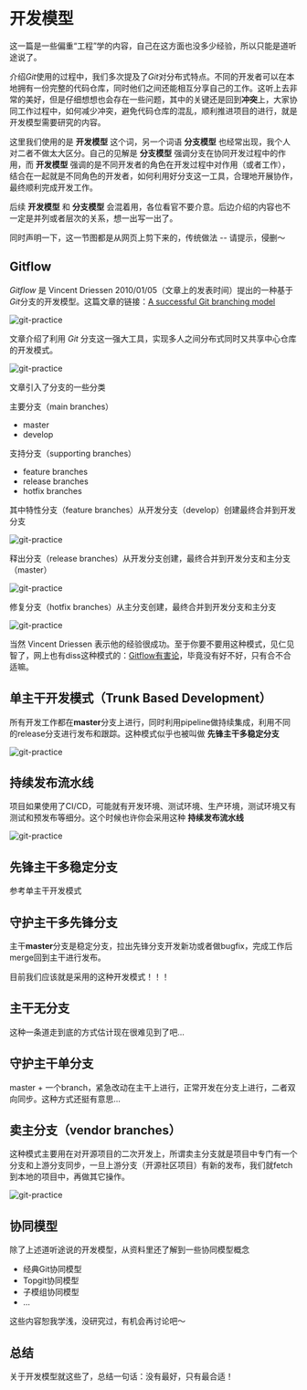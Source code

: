 # 开发模型

这一篇是一些偏重“工程”学的内容，自己在这方面也没多少经验，所以只能是道听途说了。

介绍*Git*使用的过程中，我们多次提及了*Git*对分布式特点。不同的开发者可以在本地拥有一份完整的代码仓库，同时他们之间还能相互分享自己的工作。这听上去非常的美好，但是仔细想想也会存在一些问题，其中的关键还是回到**冲突**上，大家协同工作过程中，如何减少冲突，避免代码仓库的混乱，顺利推进项目的进行，就是开发模型需要研究的内容。

这里我们使用的是 **开发模型** 这个词，另一个词语 **分支模型** 也经常出现，我个人对二者不做太大区分。自己的见解是 **分支模型** 强调分支在协同开发过程中的作用，而 **开发模型** 强调的是不同开发者的角色在开发过程中对作用（或者工作），结合在一起就是不同角色的开发者，如何利用好分支这一工具，合理地开展协作，最终顺利完成开发工作。

后续 **开发模型** 和 **分支模型** 会混着用，各位看官不要介意。后边介绍的内容也不一定是并列或者层次的关系，想一出写一出了。

同时声明一下，这一节图都是从网页上剪下来的，传统做法 -- 请提示，侵删～

## Gitflow

*Gitflow* 是 Vincent Driessen 2010/01/05（文章上的发表时间）提出的一种基于*Git*分支的开发模型。这篇文章的链接：[A successful Git branching model](https://nvie.com/posts/a-successful-git-branching-model/)

![git-practice](https://github.com/op-y/git-practice/blob/master/images/3/pic.3-0.png)

文章介绍了利用 *Git* 分支这一强大工具，实现多人之间分布式同时又共享中心仓库的开发模式。

![git-practice](https://github.com/op-y/git-practice/blob/master/images/3/pic.3-1.png)

文章引入了分支的一些分类

主要分支（main branches）

* master
* develop

支持分支（supporting branches）

* feature branches
* release branches
* hotfix branches

其中特性分支（feature branches）从开发分支（develop）创建最终合并到开发分支

![git-practice](https://github.com/op-y/git-practice/blob/master/images/3/pic.3-2.png)

释出分支（release branches）从开发分支创建，最终合并到开发分支和主分支（master）

![git-practice](https://github.com/op-y/git-practice/blob/master/images/3/pic.3-3.png)

修复分支（hotfix branches）从主分支创建，最终合并到开发分支和主分支

![git-practice](https://github.com/op-y/git-practice/blob/master/images/3/pic.3-4.png)

当然 Vincent Driessen 表示他的经验很成功。至于你要不要用这种模式，见仁见智了，网上也有diss这种模式的：[Gitflow有害论](http://insights.thoughtworkers.org/gitflow-consider-harmful/)，毕竟没有好不好，只有合不合适嘛。

## 单主干开发模式（Trunk Based Development）

所有开发工作都在**master**分支上进行，同时利用pipeline做持续集成，利用不同的release分支进行发布和跟踪。这种模式似乎也被叫做 **先锋主干多稳定分支**

![git-practice](https://github.com/op-y/git-practice/blob/master/images/3/pic.3-5.png)

## 持续发布流水线

项目如果使用了CI/CD，可能就有开发环境、测试环境、生产环境，测试环境又有测试和预发布等细分。这个时候也许你会采用这种 **持续发布流水线**

![git-practice](https://github.com/op-y/git-practice/blob/master/images/3/pic.3-6.png)

## 先锋主干多稳定分支

参考单主干开发模式

## 守护主干多先锋分支

主干**master**分支是稳定分支，拉出先锋分支开发新功或者做bugfix，完成工作后merge回到主干进行发布。

目前我们应该就是采用的这种开发模式！！！

## 主干无分支

这种一条道走到底的方式估计现在很难见到了吧...

## 守护主干单分支

master + 一个branch，紧急改动在主干上进行，正常开发在分支上进行，二者双向同步。这种方式还挺有意思...

## 卖主分支（vendor branches）

这种模式主要用在对开源项目的二次开发上，所谓卖主分支就是项目中专门有一个分支和上游分支同步，一旦上游分支（开源社区项目）有新的发布，我们就fetch到本地的项目中，再做其它操作。

![git-practice](https://github.com/op-y/git-practice/blob/master/images/3/pic.3-7.png)


## 协同模型

除了上述道听途说的开发模型，从资料里还了解到一些协同模型概念

* 经典Git协同模型
* Topgit协同模型
* 子模组协同模型
* ...

这些内容恕我学浅，没研究过，有机会再讨论吧～


## 总结

关于开发模型就这些了，总结一句话：没有最好，只有最合适！
